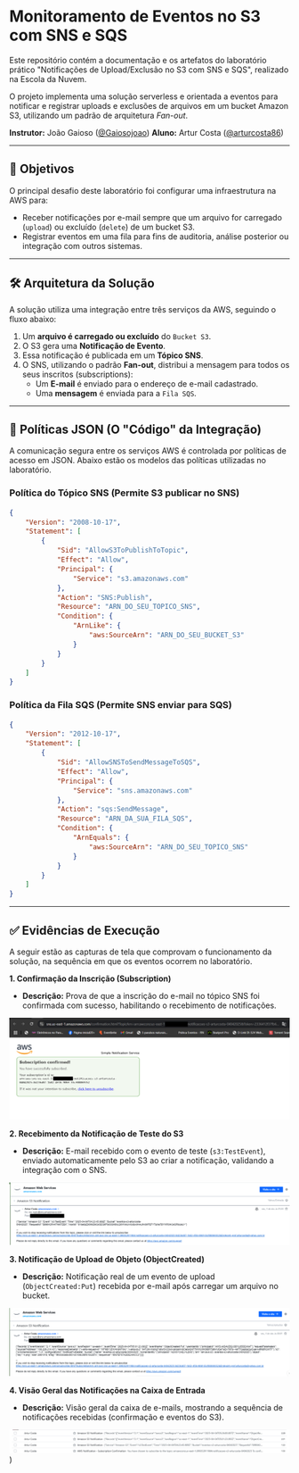 # Monitoramento de Eventos no S3 com SNS e SQS

Este repositório contém a documentação e os artefatos do laboratório prático "Notificações de Upload/Exclusão no S3 com SNS e SQS", realizado na Escola da Nuvem.

O projeto implementa uma solução serverless e orientada a eventos para notificar e registrar uploads e exclusões de arquivos em um bucket Amazon S3, utilizando um padrão de arquitetura *Fan-out*.

**Instrutor:** João Gaioso ([@Gaiosojoao](https://github.com/Gaiosojoao)) 
**Aluno:** Artur Costa ([@arturcosta86](https://github.com/arturcosta86))

---

## 🎯 Objetivos

O principal desafio deste laboratório foi configurar uma infraestrutura na AWS para:

* Receber notificações por e-mail sempre que um arquivo for carregado (`upload`) ou excluído (`delete`) de um bucket S3.
* Registrar eventos em uma fila para fins de auditoria, análise posterior ou integração com outros sistemas.

---

## 🛠️ Arquitetura da Solução

A solução utiliza uma integração entre três serviços da AWS, seguindo o fluxo abaixo:

1.  Um **arquivo é carregado ou excluído** do `Bucket S3`.
2.  O S3 gera uma **Notificação de Evento**.
3.  Essa notificação é publicada em um **Tópico SNS**.
4.  O SNS, utilizando o padrão **Fan-out**, distribui a mensagem para todos os seus inscritos (subscriptions):
    * Um **E-mail** é enviado para o endereço de e-mail cadastrado.
    * Uma **mensagem** é enviada para a `Fila SQS`.

---

## 📄 Políticas JSON (O "Código" da Integração)

A comunicação segura entre os serviços AWS é controlada por políticas de acesso em JSON. Abaixo estão os modelos das políticas utilizadas no laboratório.

### Política do Tópico SNS (Permite S3 publicar no SNS)

```json
{
    "Version": "2008-10-17",
    "Statement": [
        {
            "Sid": "AllowS3ToPublishToTopic",
            "Effect": "Allow",
            "Principal": {
                "Service": "s3.amazonaws.com"
            },
            "Action": "SNS:Publish",
            "Resource": "ARN_DO_SEU_TOPICO_SNS",
            "Condition": {
                "ArnLike": {
                    "aws:SourceArn": "ARN_DO_SEU_BUCKET_S3"
                }
            }
        }
    ]
}
```

### Política da Fila SQS (Permite SNS enviar para SQS)

```json
{
    "Version": "2012-10-17",
    "Statement": [
        {
            "Sid": "AllowSNSToSendMessageToSQS",
            "Effect": "Allow",
            "Principal": {
                "Service": "sns.amazonaws.com"
            },
            "Action": "sqs:SendMessage",
            "Resource": "ARN_DA_SUA_FILA_SQS",
            "Condition": {
                "ArnEquals": {
                    "aws:SourceArn": "ARN_DO_SEU_TOPICO_SNS"
                }
            }
        }
    ]
}
```

---

## ✅ Evidências de Execução

A seguir estão as capturas de tela que comprovam o funcionamento da solução, na sequência em que os eventos ocorrem no laboratório.

**1. Confirmação da Inscrição (Subscription)**
* **Descrição:** Prova de que a inscrição do e-mail no tópico SNS foi confirmada com sucesso, habilitando o recebimento de notificações.

![Confirmação da Inscrição no Tópico SNS](https://github.com/arturcosta86/aws-s3-sns-sqs-notifications/blob/main/Artur%20-%20Confirma%C3%A7%C3%A3o%20do%20Subscription.png)

**2. Recebimento da Notificação de Teste do S3**
* **Descrição:** E-mail recebido com o evento de teste (`s3:TestEvent`), enviado automaticamente pelo S3 ao criar a notificação, validando a integração com o SNS.

![E-mail com o evento de teste do S3](https://github.com/arturcosta86/aws-s3-sns-sqs-notifications/blob/main/Artur%20-%20Notifica%C3%A7%C3%A3o%20Evento%20no%20e-mail%20Upload%20no%20S3.png)

**3. Notificação de Upload de Objeto (ObjectCreated)**
* **Descrição:** Notificação real de um evento de upload (`ObjectCreated:Put`) recebida por e-mail após carregar um arquivo no bucket.

![E-mail com notificação de upload](https://github.com/arturcosta86/aws-s3-sns-sqs-notifications/blob/main/Artur%20-%20Notifica%C3%A7%C3%A3o%20Evento%20no%20e-mail%20-%20Arquivo%20Delete%20no%20S3.png)

**4. Visão Geral das Notificações na Caixa de Entrada**
* **Descrição:** Visão geral da caixa de e-mails, mostrando a sequência de notificações recebidas (confirmação e eventos do S3).

![Caixa de entrada com as notificações](https://github.com/arturcosta86/aws-s3-sns-sqs-notifications/blob/main/Artur%20-%20Notifica%C3%A7%C3%A3o%20Eventos%20no%20e-mail.png))
````
